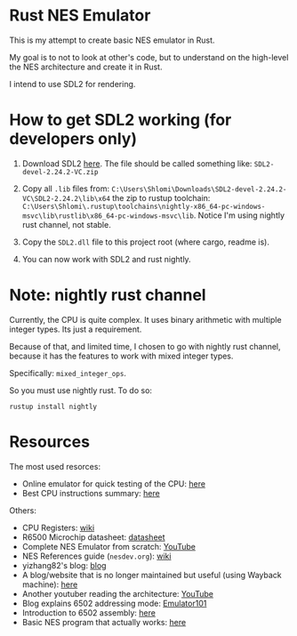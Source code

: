 # Rust NES Emulator

This is my attempt to create basic NES emulator in Rust. 

My goal is to not to look at other's code, but to understand on the high-level the NES architecture and create it in Rust.

I intend to use SDL2 for rendering.

# How to get SDL2 working (for developers only)

1. Download SDL2 [here](https://www.libsdl.org/). The file should be called something like: `SDL2-devel-2.24.2-VC.zip`

2. Copy all `.lib` files from: `C:\Users\Shlomi\Downloads\SDL2-devel-2.24.2-VC\SDL2-2.24.2\lib\x64` the zip to rustup toolchain: `C:\Users\Shlomi\.rustup\toolchains\nightly-x86_64-pc-windows-msvc\lib\rustlib\x86_64-pc-windows-msvc\lib`. Notice I'm using nightly rust channel, not stable.

4. Copy the `SDL2.dll` file to this project root (where cargo, readme is).

5. You can now work with SDL2 and rust nightly.

# Note: nightly rust channel

Currently, the CPU is quite complex. It uses binary arithmetic with multiple integer types. Its just a requirement.

Because of that, and limited time, I chosen to go with nightly rust channel, because it has the features to work with mixed integer types.

Specifically: `mixed_integer_ops`.

So you must use nightly rust. To do so:

`rustup install nightly`

# Resources

The most used resorces:

- Online emulator for quick testing of the CPU: [here](https://skilldrick.github.io/easy6502/#first-program)
- Best CPU instructions summary: [here](https://www.masswerk.at/6502/6502_instruction_set.html#CPX)

Others:

- CPU Registers: [wiki](https://en.wikipedia.org/wiki/MOS_Technology_6502#Registers)
- R6500 Microchip datasheet: [datasheet](https://datasheetspdf.com/pdf-file/527507/Rockwell/R6502/1)
- Complete NES Emulator from scratch: [YouTube](https://www.youtube.com/watch?v=F8kx56OZQhg)
- NES References guide (`nesdev.org`): [wiki](https://www.nesdev.org/wiki/NES_reference_guide)
- yizhang82's blog: [blog](https://yizhang82.dev/nes-emu-overview)
- A blog/website that is no longer maintained but useful (using Wayback machine): [here](https://web.archive.org/web/20210909190432/http://www.obelisk.me.uk/6502/)
- Another youtuber reading the architecture: [YouTube](https://www.youtube.com/watch?v=qJgsuQoy9bc)
- Blog explains 6502 addressing mode: [Emulator101](http://www.emulator101.com/6502-addressing-modes.html#:~:text=The%206502%20has%20the%20ability,to%20the%20address%20being%20accessed.&text=This%20addressing%20mode%20makes%20the,register%20to%20an%20absolute%20address.)
- Introduction to 6502 assembly: [here](https://famicom.party/book/05-6502assembly/)
- Basic NES program that actually works: [here](https://famicom.party/book/03-gettingstarted/)